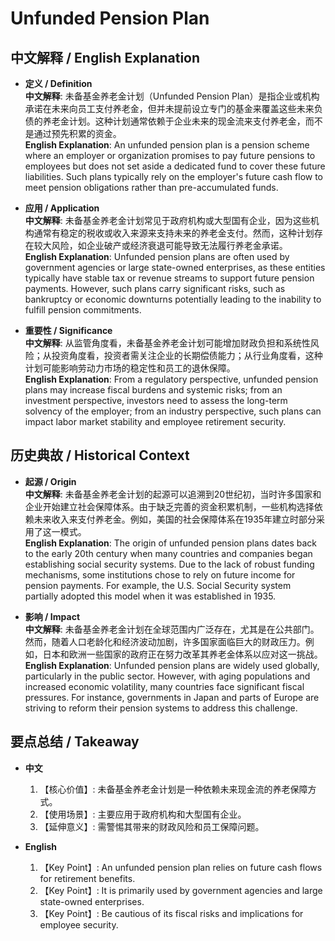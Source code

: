 # Unfunded Pension Plan

## 中文解释 / English Explanation

* **定义 / Definition**  
  **中文解释**: 未备基金养老金计划（Unfunded Pension Plan）是指企业或机构承诺在未来向员工支付养老金，但并未提前设立专门的基金来覆盖这些未来负债的养老金计划。这种计划通常依赖于企业未来的现金流来支付养老金，而不是通过预先积累的资金。  
  **English Explanation**: An unfunded pension plan is a pension scheme where an employer or organization promises to pay future pensions to employees but does not set aside a dedicated fund to cover these future liabilities. Such plans typically rely on the employer's future cash flow to meet pension obligations rather than pre-accumulated funds.

* **应用 / Application**  
  **中文解释**: 未备基金养老金计划常见于政府机构或大型国有企业，因为这些机构通常有稳定的税收或收入来源来支持未来的养老金支付。然而，这种计划存在较大风险，如企业破产或经济衰退可能导致无法履行养老金承诺。  
  **English Explanation**: Unfunded pension plans are often used by government agencies or large state-owned enterprises, as these entities typically have stable tax or revenue streams to support future pension payments. However, such plans carry significant risks, such as bankruptcy or economic downturns potentially leading to the inability to fulfill pension commitments.

* **重要性 / Significance**  
  **中文解释**: 从监管角度看，未备基金养老金计划可能增加财政负担和系统性风险；从投资角度看，投资者需关注企业的长期偿债能力；从行业角度看，这种计划可能影响劳动力市场的稳定性和员工的退休保障。  
  **English Explanation**: From a regulatory perspective, unfunded pension plans may increase fiscal burdens and systemic risks; from an investment perspective, investors need to assess the long-term solvency of the employer; from an industry perspective, such plans can impact labor market stability and employee retirement security.

## 历史典故 / Historical Context

* **起源 / Origin**  
  **中文解释**: 未备基金养老金计划的起源可以追溯到20世纪初，当时许多国家和企业开始建立社会保障体系。由于缺乏完善的资金积累机制，一些机构选择依赖未来收入来支付养老金。例如，美国的社会保障体系在1935年建立时部分采用了这一模式。  
  **English Explanation**: The origin of unfunded pension plans dates back to the early 20th century when many countries and companies began establishing social security systems. Due to the lack of robust funding mechanisms, some institutions chose to rely on future income for pension payments. For example, the U.S. Social Security system partially adopted this model when it was established in 1935.

* **影响 / Impact**  
  **中文解释**: 未备基金养老金计划在全球范围内广泛存在，尤其是在公共部门。然而，随着人口老龄化和经济波动加剧，许多国家面临巨大的财政压力。例如，日本和欧洲一些国家的政府正在努力改革其养老金体系以应对这一挑战。  
  **English Explanation**: Unfunded pension plans are widely used globally, particularly in the public sector. However, with aging populations and increased economic volatility, many countries face significant fiscal pressures. For instance, governments in Japan and parts of Europe are striving to reform their pension systems to address this challenge.

## 要点总结 / Takeaway

* **中文**  
  1. 【核心价值】:  未备基金养老金计划是一种依赖未来现金流的养老保障方式。
  2. 【使用场景】:  主要应用于政府机构和大型国有企业。
  3. 【延伸意义】:  需警惕其带来的财政风险和员工保障问题。

* **English**  
  1. 【Key Point】: An unfunded pension plan relies on future cash flows for retirement benefits.
  2. 【Key Point】: It is primarily used by government agencies and large state-owned enterprises.
  3. 【Key Point】: Be cautious of its fiscal risks and implications for employee security.